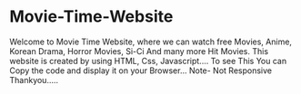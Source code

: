# Movie-Time-Website
Welcome to Movie Time Website, where we can watch free Movies, Anime, Korean Drama, Horror Movies, Si-Ci And many more Hit Movies. This website is created by using HTML, Css, Javascript....
To see This You can Copy the code and display it on your Browser... Note- Not Responsive
Thankyou.....

